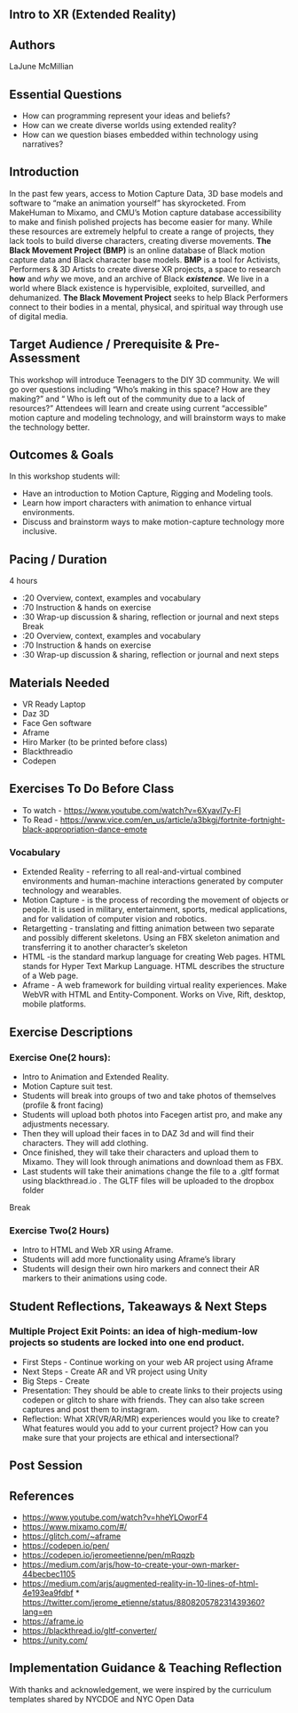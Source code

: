 ## Intro to XR (Extended Reality)
## Authors
LaJune McMillian
## Essential Questions
* How can programming represent your ideas and beliefs?
* How can we create diverse worlds using extended reality? 
* How can we question biases embedded within technology using narratives?
## Introduction
In the past few years, access to Motion Capture Data, 3D base models and software to  “make an animation yourself” has skyrocketed. From MakeHuman to Mixamo, and CMU’s Motion capture database accessibility to make and finish polished projects has become easier for many. While these resources are extremely helpful to create a range of projects, they lack tools to build diverse characters, creating diverse movements. 
 	**The Black Movement Project (BMP)** is an online database of Black motion capture data and Black character base models. **BMP** is a tool for Activists, Performers & 3D Artists to create diverse XR projects, a space to research **how** and *why* we move, and an archive of Black ***existence***. We live in a world where Black existence is hypervisible, exploited, surveilled, and dehumanized. **The Black Movement Project** seeks to help Black Performers connect to their bodies in a mental, physical, and spiritual way through use of digital media. 
## Target Audience / Prerequisite & Pre-Assessment
This workshop will introduce Teenagers to the DIY 3D community. We will go over questions including “Who’s making in this space? How are they making?” and “ Who is left out of the community due to a lack of resources?” Attendees will learn and create using current “accessible” motion capture and modeling technology, and will brainstorm ways to make the technology better.
 
 
## Outcomes & Goals
In this workshop students will: 
* Have an introduction to Motion Capture, Rigging and Modeling tools.
* Learn how import characters with animation to enhance virtual environments.
* Discuss and brainstorm ways to make motion-capture technology more inclusive.

## Pacing / Duration
4 hours
* :20 Overview, context, examples and vocabulary
* :70 Instruction & hands on exercise
* :30 Wrap-up discussion & sharing, reflection or journal and next steps
Break 
* :20 Overview, context, examples and vocabulary
* :70 Instruction & hands on exercise
* :30 Wrap-up discussion & sharing, reflection or journal and next steps

## Materials Needed
* VR Ready Laptop 
* Daz 3D
* Face Gen software
* Aframe
*  Hiro Marker (to be printed before class)
* Blackthreadio
* Codepen 
## Exercises To Do Before Class
* To watch - 
https://www.youtube.com/watch?v=6XyavI7y-FI
* To Read - 
https://www.vice.com/en_us/article/a3bkgj/fortnite-fortnight-black-appropriation-dance-emote
### Vocabulary
* Extended Reality - referring to all real-and-virtual combined environments and human-machine interactions generated by computer technology and wearables.
* Motion Capture -  is the process of recording the movement of objects or people. It is used in military, entertainment, sports, medical applications, and for validation of computer vision and robotics.
* Retargetting -  translating and fitting animation between two separate and possibly different skeletons. Using an FBX skeleton animation and transferring it to another character’s skeleton
* HTML -is the standard markup language for creating Web pages. HTML stands for Hyper Text Markup Language. HTML describes the structure of a Web page.
* Aframe - A web framework for building virtual reality experiences. Make WebVR with HTML and Entity-Component. Works on Vive, Rift, desktop, mobile platforms.

## Exercise Descriptions
### Exercise One(2 hours): 
* Intro to Animation and Extended Reality. 
* Motion Capture suit test. 
* Students will break into groups of two and take photos of themselves (profile & front facing)
* Students will upload both photos into Facegen artist pro, and make any adjustments necessary. 
* Then they will upload their faces in to DAZ 3d and will find their characters. They will add clothing. 
* Once finished, they will take their characters and upload them to Mixamo. They will look through animations and download them as FBX.
* Last students will take their animations change the file to a .gltf format using blackthread.io . The GLTF files will be uploaded to the dropbox folder

Break

### Exercise Two(2 Hours) 
* Intro to HTML and Web XR using Aframe. 
* Students will add more functionality using Aframe’s library
* Students will design their own hiro markers and connect their AR markers to their animations using code.

## Student Reflections, Takeaways & Next Steps

### Multiple Project Exit Points: an idea of high-medium-low projects so students are locked into one end product.
* First Steps - Continue working on your web AR project using Aframe
* Next Steps - Create AR and VR project using Unity 
* Big Steps - Create 
* Presentation: They should be able to create links to their projects using codepen or glitch to share with friends. They can also take screen captures and post them to instagram. 
* Reflection: What XR(VR/AR/MR) experiences would you like to create? What features would you add to your current project?
How can you make sure that your projects are ethical and intersectional? 
## Post Session
## References
* https://www.youtube.com/watch?v=hheYLOworF4
* https://www.mixamo.com/#/
* https://glitch.com/~aframe
* https://codepen.io/pen/
* https://codepen.io/jeromeetienne/pen/mRqqzb
* https://medium.com/arjs/how-to-create-your-own-marker-44becbec1105
* https://medium.com/arjs/augmented-reality-in-10-lines-of-html-4e193ea9fdbf * https://twitter.com/jerome_etienne/status/880820578231439360?lang=en                        
* https://aframe.io                                                                             
* https://blackthread.io/gltf-converter/	
* https://unity.com/						
 
## Implementation Guidance & Teaching Reflection
With thanks and acknowledgement, we were inspired by the curriculum templates shared by NYCDOE and NYC Open Data

